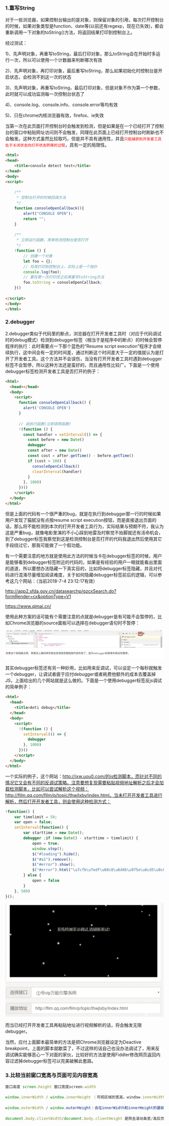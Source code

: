 ### 1.重写String
对于一些浏览器，如果控制台输出的是对象，则保留对象的引用，每次打开控制台的时候，如果对象类型是function、date等(以前还有regexp，现在已失效)，都会重新调用一下对象的toString()方法，将返回结果打印到控制台上。

经过测试：

1)、先声明对象，再重写toString，最后打印对象，那么toString会在开始时多运行一次，所以可以使用一个计数器来判断哪次有效

2)、先声明对象，再打印对象，最后重写toString，那么如果初始化时控制台是开启状态，会检测不到这一次的状态

3)、先声明对象，再重写toString，最后打印对象，但是对象不作为第一个参数，此时就可以成功监测每一次控制台状态了

4)、console.log、console.info、console.error等均有效

5)、只在chrome内核浏览器有效，firefox、ie失效

当第一次在此页面打开控制台时会触发到检测，但是如果是在一个已经打开了控制台的窗口中粘贴网址访问则不会触发，同理在此页面上已经打开控制台时刷新也不会触发。这种方式虽然比较取巧，但是并不具有通用性，并且<code style="color:red">只能捕获到开发者工具处于关闭状态向打开状态转移的过程</code>，具有一定的局限性。

```html
<html>
<head>
    <title>console detect test</title>
</head>
<body>
<script>
 
    /**
     * 控制台打开的时候回调方法
     */
    function consoleOpenCallback(){
        alert("CONSOLE OPEN");
        return "";
    }
 
    /**
     * 立即运行函数，用来检测控制台是否打开
     */
    !function () {
        // 创建一个对象
        let foo = {};
        // 将其打印到控制台上，实际上是一个指针
        console.log(foo);
        // 要在第一次打印完之后再重写toString方法
        foo.toString = consoleOpenCallback;
    }()
 
</script>
</body>
</html>
```

### 2.debugger
2.debugger类似于代码里的断点，浏览器在打开开发者工具时（对应于代码调试时的debug模式）检测到debugger标签（相当于是程序中的断点）的时候会暂停程序的执行：此时需要点一下那个蓝色的“Resume script execution”程序才会继续执行，这中间会有一定的时间差，通过判断这个时间差大于一定的值就认为是打开了开发者工具。这个方法并不会误伤，当没有打开开发者工具时遇到debugger标签不会暂停，所以这种方法还是蛮好的，而且通用性比较广。下面是一个使用debugger标签检测开发者工具是否打开的例子：
```html
<html>
  <head></head>
  <body>
    <script>
      function consoleOpenCallback() {
        alert('CONSOLE OPEN')
      }

      // 自执行函数(立即调用函数)
      !(function () {
        const handler = setInterval(() => {
          const before = new Date()
          debugger
          const after = new Date()
          const cost = after.getTime() - before.getTime()
          if (cost > 100) {
            consoleOpenCallback()
            clearInterval(handler)
          }
        }, 1000)
      })()
    </script>
  </body>
</html>
```
但是上面的代码有一个很严重的bug，就是在执行到debugger那一行的时候如果用户发现了猫腻没有点按resume script execution按钮，而是直接退出页面的话，那么将不能检测到本次的打开开发者工具行为，实际结果与预期不符，我认为这是严重bug，就像电影里演的不小心踩到地雷及时察觉不抬脚就还有活命机会，到了debugger标签我察觉到这是检测控制台是否打开的代码我退出然后使用其它手段绕过它，那我可能做了一个假功能。

有一个需要注意的地方就是使用此方法的时候当卡在debugger标签的时候，用户是能够看到debugger标签附近的代码的，如果是有经验的用户一眼就能看出里面的道道，所以要想办法隐藏一下真实目的，比如将debugger标签隐藏，并且对代码进行混淆尽量增加阅读难度，关于如何隐藏debugger标签前后的逻辑，可以参考这几个网站：（当前2018-7-4 23:12:17有效）

http://app2.sfda.gov.cn/datasearchp/gzcxSearch.do?formRender=cx&optionType=V1

https://www.qimai.cn/

使用此种方案的话可能有个需要注意的点就是debugger是有可能不会暂停的，比如Chrome浏览器的source面板可以选择在debugger语句时不暂停：

![alt text](./images/debugger.png)

其实debugger标签还有另一种妙用，比如用来反调试，可以设定一个每秒就触发一个debugger，让调试者疲于应付debugger或者耗费他额外的成本去覆盖掉JS，上面给出的几个网站就是这么做的。下面是一个使用debugger标签反js调试的简单例子：

```html
<html>
  <head>
    <title>Anti debug</title>
  </head>
  <body>
    <script>
      !(function () {
        setInterval(() => {
          debugger
        }, 1000)
      })()
    </script>
  </body>
</html>
```

一个实际的例子，这个网站：http://jxw.uou0.com/的js检测脚本，而针对不同的情况它又会有不同的反调试策略。注意要想复现需要粘贴视频地址解析之后才会加载检测脚本，比如可以尝试解析这个视频：http://film.qq.com/film/p/topic/thwjlxby/index.html。当未打开开发者工具进行解析，然后打开开发者工具，则会使用这种检测方式：

```js
!function() {
    var timelimit = 50;
    var open = false;
    setInterval(function() {
        var starttime = new Date();
        debugger ;if (new Date() - starttime > timelimit) {
            open = true;
            window.stop();
            $("#loading").hide();
            $("#a1").remove();
            $("#error").show();
            $("#error").html("\u7cfb\u7edf\u68c0\u6d4b\u975e\u6cd5\u8c03\u8bd5\u002c\u8bf7\u5237\u65b0\u91cd\u8bd5\u0021")
        } else {
            open = false
        }
    }, 500)
}();
```

![alt text](./images/debugger2.png)

而当已经打开开发者工具再粘贴地址进行视频解析的话，将会触发无限debugger。

当然，应付上面脚本最简单的方法是把Chrome浏览器设定为Deactive breakpoint，上面的脚本就歇菜了，不过这样的话自己也没办法调试了，用来反调试确实能够恶心一下对面的家伙，比较好的方法是使用Fiddler修改网页返回内容过滤掉debugger标签可以完美破解此套路。

### 3.比较当前窗口宽高与页面可见内容宽高
```js
窗口高度 screen.height 窗口宽度screen.width

window.innerWidth / window.innerHeight ：可视区域的宽高，window.innerWidth包含了纵向滚动条的宽度，window.innerHeight包含了水平（横向）滚动条的宽度。(可以理解为浏览器页面可用宽/高)

window.outerWidth / window.outerHeight：会在innerWidth和innerHeight的基础上加上工具条的宽度。(可以理解为浏览器窗口宽/高)

document.body.clientWidth/document.body.clientHeight 是除去滚动条宽/高后页面实际使用宽/高
```